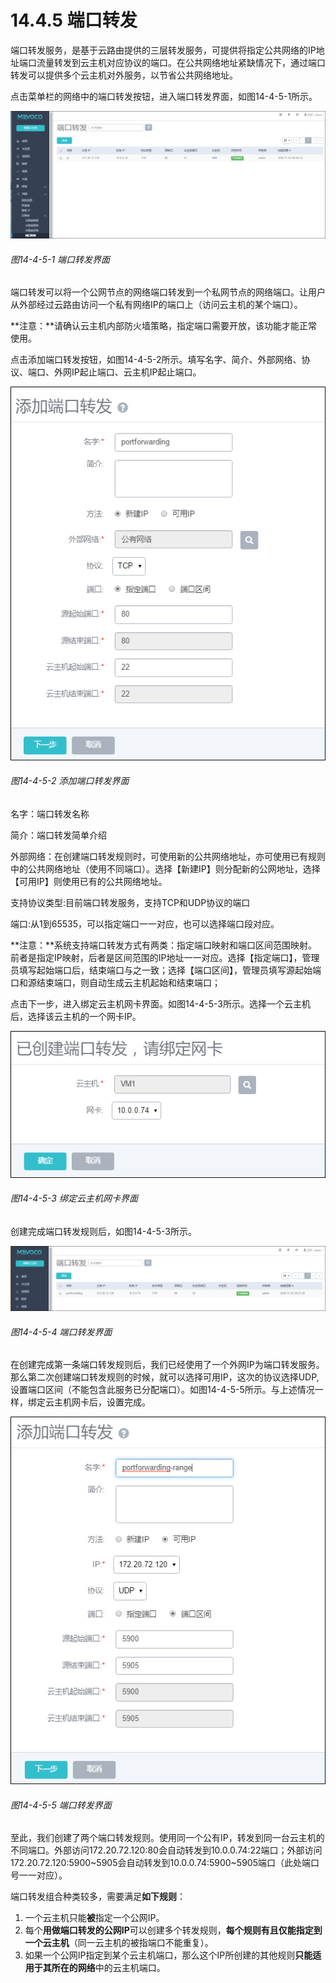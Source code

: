 # 14.4.5 端口转发

端口转发服务，是基于云路由提供的三层转发服务，可提供将指定公共网络的IP地址端口流量转发到云主机对应协议的端口。在公共网络地址紧缺情况下，通过端口转发可以提供多个云主机对外服务，以节省公共网络地址。

点击菜单栏的网络中的端口转发按钮，进入端口转发界面，如图14-4-5-1所示。

![png](../images/14-4-5-1.png "图14-4-5-1 端口转发界面")
###### 图14-4-5-1 端口转发界面

端口转发可以将一个公网节点的网络端口转发到一个私网节点的网络端口。让用户从外部经过云路由访问一个私有网络IP的端口上（访问云主机的某个端口）。

**注意：**请确认云主机内部防火墙策略，指定端口需要开放，该功能才能正常使用。

点击添加端口转发按钮，如图14-4-5-2所示。填写名字、简介、外部网络、协议、端口、外网IP起止端口、云主机IP起止端口。

![png](../images/14-4-5-2.png "图14-4-5-2 添加端口转发界面")
###### 图14-4-5-2 添加端口转发界面

名字：端口转发名称

简介：端口转发简单介绍

外部网络：在创建端口转发规则时，可使用新的公共网络地址，亦可使用已有规则中的公共网络地址（使用不同端口）。选择【新建IP】则分配新的公网地址，选择【可用IP】则使用已有的公共网络地址。

支持协议类型:目前端口转发服务，支持TCP和UDP协议的端口

端口:从1到65535，可以指定端口一一对应，也可以选择端口段对应。

**注意：**系统支持端口转发方式有两类：指定端口映射和端口区间范围映射。前者是指定IP映射，后者是区间范围的IP地址一一对应。选择【指定端口】，管理员填写起始端口后，结束端口与之一致；选择【端口区间】，管理员填写源起始端口和源结束端口，则自动生成云主机起始和结束端口；

点击下一步，进入绑定云主机网卡界面。如图14-4-5-3所示。选择一个云主机后，选择该云主机的一个网卡IP。

![png](../images/14-4-5-3.png "图14-4-5-3 绑定云主机网卡界面")
###### 图14-4-5-3 绑定云主机网卡界面

创建完成端口转发规则后，如图14-4-5-3所示。

![png](../images/14-4-5-4.png "图14-4-5-4 端口转发界面")
###### 图14-4-5-4 端口转发界面

在创建完成第一条端口转发规则后，我们已经使用了一个外网IP为端口转发服务。那么第二次创建端口转发规则的时候，就可以选择可用IP，这次的协议选择UDP,设置端口区间（不能包含此服务已分配端口）。如图14-4-5-5所示。与上述情况一样，绑定云主机网卡后，设置完成。

![png](../images/14-4-5-5.png "图14-4-5-5 端口转发界面")
###### 图14-4-5-5 端口转发界面

至此，我们创建了两个端口转发规则。使用同一个公有IP，转发到同一台云主机的不同端口。外部访问172.20.72.120:80会自动转发到10.0.0.74:22端口；外部访问172.20.72.120:5900~5905会自动转发到10.0.0.74:5900~5905端口（此处端口号一一对应）。

端口转发组合种类较多，需要满足**如下规则**：

1. 一个云主机只能**被**指定一个公网IP。
2. 每个**用做端口转发的公网IP**可以创建多个转发规则，**每个规则有且仅能指定到一个云主机**（同一云主机的被指端口不能重复）。
3. 如果一个公网IP指定到某个云主机端口，那么这个IP所创建的其他规则**只能适用于其所在的网络**中的云主机端口。


